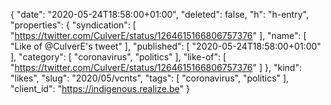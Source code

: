 {
  "date": "2020-05-24T18:58:00+01:00",
  "deleted": false,
  "h": "h-entry",
  "properties": {
    "syndication": [
      "https://twitter.com/CulverE/status/1264615166806757376"
    ],
    "name": [
      "Like of @CulverE's tweet"
    ],
    "published": [
      "2020-05-24T18:58:00+01:00"
    ],
    "category": [
      "coronavirus",
      "politics"
    ],
    "like-of": [
      "https://twitter.com/CulverE/status/1264615166806757376"
    ]
  },
  "kind": "likes",
  "slug": "2020/05/vcnts",
  "tags": [
    "coronavirus",
    "politics"
  ],
  "client_id": "https://indigenous.realize.be"
}
